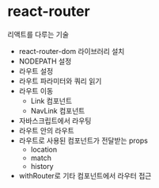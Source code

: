 # react-router
리액트를 다루는 기술 

- react-router-dom 라이브러리 설치
- NODEPATH 설정
- 라우트 설정
- 라우트 파라미터와 쿼리 읽기
- 라우트 이동
  - Link 컴포넌트
  - NavLink 컴포넌트
- 자바스크립트에서 라우팅
- 라우트 안의 라우트
- 라우트로 사용된 컴포넌트가 전달받는 props
  - location
  - match
  - history
- withRouter로 기타 컴포넌트에서 라우터 접근
